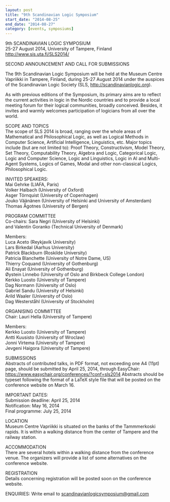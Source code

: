 ```yaml
---
layout: post
title: "9th Scandinavian Logic Symposium"
start_date: "2014-08-25"
end_date: "2014-08-27"
category: [events, symposiums]
---
```


9th SCANDINAVIAN LOGIC SYMPOSIUM  
25-27 August 2014, University of Tampere, Finland  
<http://www.sis.uta.fi/SLS2014/>

SECOND ANNOUNCEMENT AND CALL FOR SUBMISSIONS

The 9th Scandinavian Logic Symposium will be held at the Museum Centre
Vapriikki in Tampere, Finland, during 25-27 August 2014 under the auspices
of the Scandinavian Logic Society (SLS, <http://scandinavianlogic.org>).

As with previous editions of the Symposium, its primary aims are to
reflect the current activities in logic in the Nordic countries and to
provide a local meeting forum for their logical communities, broadly
conceived. Besides, it invites and warmly welcomes participation of
logicians from all over the world.

SCOPE AND TOPICS  
The scope of SLS 2014 is broad, ranging over the whole areas of
Mathematical and Philosophical Logic, as well as Logical Methods in
Computer Science, Artificial Intelligence, Linguistics, etc. Major
topics include (but are not limited to): Proof Theory, Constructivism,
Model Theory, Set Theory, Computability Theory, Algebra and Logic,
Categorical Logic, Logic and Computer Science, Logic and Linguistics,
Logic in AI and Multi-Agent Systems, Logics of Games, Modal and other
non-classical Logics, Philosophical Logic.

INVITED SPEAKERS:  
Mai Gehrke (LIAFA, Paris)  
Volker Halbach (University of Oxford)  
Asger Törnquist (University of Copenhagen)  
Jouko Väänänen (University of Helsinki and University of Amsterdam)  
Thomas Ågotnes (University of Bergen)  

PROGRAM COMMITTEE  
Co-chairs: Sara Negri (University of Helsinki)  
and Valentin Goranko (Technical University of Denmark)

Members:  
Luca Aceto (Reykjavik University)  
Lars Birkedal (Aarhus University)  
Patrick Blackburn (Roskilde University)  
Patricia Blanchette (University of Notre Dame, US)  
Thierry Coquand (University of Gothenburg)  
Ali Enayat (University of Gothenburg)  
Øystein Linnebo (University of Oslo and Birkbeck College London)  
Kerkko Luosto (University of Tampere)  
Dag Normann (University of Oslo)  
Gabriel Sandu (University of Helsinki)  
Arild Waaler (University of Oslo)  
Dag Westerståhl (University of Stockholm)

ORGANISING COMMITTEE  
Chair: Lauri Hella (University of Tampere)

Members:  
Kerkko Luosto (University of Tampere)  
Antti Kuusisto (University of Wroclaw)  
Jonni Virtema (University of Tampere)  
Jevgeni Haigora (University of Tampere)

SUBMISSIONS  
Abstracts of contributed talks, in PDF format, not exceeding one A4
(11pt) page, should be submitted by April 25, 2014, through
EasyChair: <https://www.easychair.org/conferences/?conf=sls2014>
Abstracts should be typeset following the format of a LaTeX style
file that will be posted on the conference website on March 16.

IMPORTANT DATES:  
Submission deadline: April 25, 2014  
Notification: May 16, 2014  
Final programme: July 25, 2014

LOCATION  
Museum Centre Vapriikki is situated on the banks of the Tammmerkoski rapids. It
is within a walking distance from the center of Tampere and the railway station.

ACCOMMODATION  
There are several hotels within a walking distance from the conference
venue. The organizers will provide a list of some alternatives on the
conference website.

REGISTRATION  
Details concerning registration will be posted soon on the conference
website.

ENQUIRIES: Write email to <scandinavianlogicsymposium@gmail.com>
